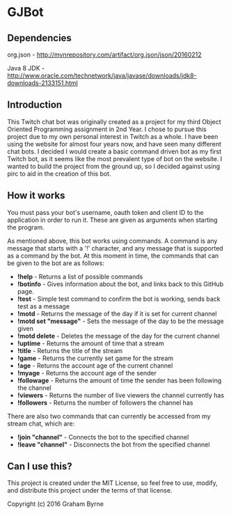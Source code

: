 # GJBot

## Dependencies 

org.json - http://mvnrepository.com/artifact/org.json/json/20160212

Java 8 JDK - http://www.oracle.com/technetwork/java/javase/downloads/jdk8-downloads-2133151.html

## Introduction

This Twitch chat bot was originally created as a project for my third Object Oriented Programming assignment in 2nd Year. I chose to pursue this project due to my own personal interest in Twitch as a whole. I have been using the website for almost four years now, and have seen many different chat bots. I decided I would create a basic command driven bot as my first Twitch bot, as it seems like the most prevalent type of bot on the website. I wanted to build the project from the ground up, so I decided against using pirc to aid in the creation of this bot.

## How it works

You must pass your bot's username, oauth token and client ID to the application in order to run it. These are given as arguments when starting the program.

As mentioned above, this bot works using commands. A command is any message that starts with a '!' character, and any message that is supported as a command by the bot. At this moment in time, the commands that can be given to the bot are as follows:

 * **!help** - Returns a list of possible commands
 * **!botinfo** - Gives information about the bot, and links back to this GitHub page.
 * **!test** - Simple test command to confirm the bot is working, sends back test as a message
 * **!motd** - Returns the message of the day if it is set for current channel
 * **!motd set "message"** - Sets the message of the day to be the message given
 * **!motd delete** - Deletes the message of the day for the current channel
 * **!uptime** - Returns the amount of time that a stream
 * **!title** - Returns the title of the stream
 * **!game** - Returns the currently set game for the stream
 * **!age** - Returns the account age of the current channel
 * **!myage** - Returns the account age of the sender
 * **!followage** - Returns the amount of time the sender has been following the channel
 * **!viewers** - Returns the number of live viewers the channel currently has
 * **!followers** - Returns the number of followers the channel has
 
There are also two commands that can currently be accessed from my stream chat, which are:

 * **!join "channel"** - Connects the bot to the specified channel
 * **!leave "channel"** - Disconnects the bot from the specified channel
 
## Can I use this?

This project is created under the MIT License, so feel free to use, modify, and distribute this project under the terms of that license.

Copyright (c) 2016 Graham Byrne
 
